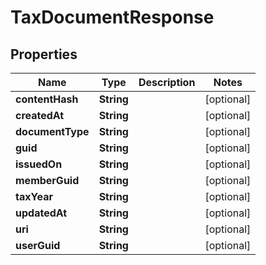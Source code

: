 

# TaxDocumentResponse


## Properties

Name | Type | Description | Notes
------------ | ------------- | ------------- | -------------
**contentHash** | **String** |  |  [optional]
**createdAt** | **String** |  |  [optional]
**documentType** | **String** |  |  [optional]
**guid** | **String** |  |  [optional]
**issuedOn** | **String** |  |  [optional]
**memberGuid** | **String** |  |  [optional]
**taxYear** | **String** |  |  [optional]
**updatedAt** | **String** |  |  [optional]
**uri** | **String** |  |  [optional]
**userGuid** | **String** |  |  [optional]




